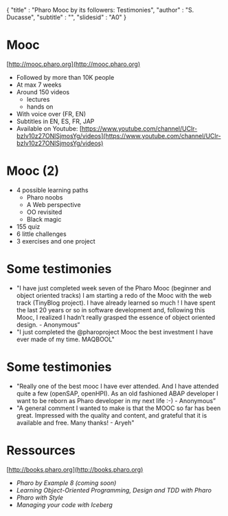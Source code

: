 {
"title" : "Pharo Mooc by its followers: Testimonies",
"author" : "S. Ducasse",
"subtitle"  : "",
"slidesid" : "A0"
}

# Mooc
[http://mooc.pharo.org](http://mooc.pharo.org)
- Followed by more than 10K people
- At max 7 weeks
- Around 150 videos
  - lectures
  - hands on
- With voice over \(FR, EN\)
- Subtitles in EN, ES, FR, JAP
- Available on Youtube: [https://www.youtube.com/channel/UClr-bzIv10z27ONlSjmosYg/videos](https://www.youtube.com/channel/UClr-bzIv10z27ONlSjmosYg/videos)

# Mooc (2)
- 4 possible learning paths
  - Pharo noobs
  - A Web perspective
  - OO revisited
  - Black magic 
- 155 quiz
- 6 little challenges
- 3 exercises and one project

# Some testimonies
- "I have just completed week seven of the Pharo Mooc \(beginner and object oriented tracks\) I am starting a redo of the Mooc with the web track \(TinyBlog project\). I have already learned so much ! I have spent the last 20 years or so in software development and, following this Mooc, I realized I hadn’t really grasped the essence of object oriented design. - Anonymous“
- "I just completed the @pharoproject Mooc the best investment I have ever made of my time. MAQBOOL"

# Some testimonies
- "Really one of the best mooc I have ever attended. And I have attended quite a few \(openSAP, openHPI\). As an old fashioned ABAP developer I want to be reborn as Pharo developer in my next life :-\) - Anonymous”
- "A general comment I wanted to make is that the MOOC so far has been great. Impressed with the quality and content, and grateful that it is available and free. Many thanks! - Aryeh"

# Ressources
[http://books.pharo.org](http://books.pharo.org)
- _Pharo by Example 8 \(coming soon\)_ 
- _Learning Object-Oriented Programming, Design and TDD with Pharo_ 
- _Pharo with Style_ 
- _Managing your code with Iceberg_
